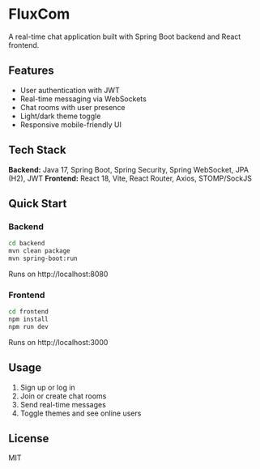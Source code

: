 # FluxCom

A real-time chat application built with Spring Boot backend and React frontend.

## Features

- User authentication with JWT
- Real-time messaging via WebSockets
- Chat rooms with user presence
- Light/dark theme toggle
- Responsive mobile-friendly UI

## Tech Stack

**Backend:** Java 17, Spring Boot, Spring Security, Spring WebSocket, JPA (H2), JWT
**Frontend:** React 18, Vite, React Router, Axios, STOMP/SockJS

## Quick Start

### Backend
```bash
cd backend
mvn clean package
mvn spring-boot:run
```
Runs on http://localhost:8080

### Frontend
```bash
cd frontend
npm install
npm run dev
```
Runs on http://localhost:3000

## Usage

1. Sign up or log in
2. Join or create chat rooms
3. Send real-time messages
4. Toggle themes and see online users

## License

MIT
